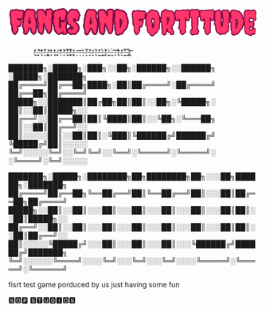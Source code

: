 ![alt text](https://github.com/Scout-lander/Fang/blob/main/Assets/Art/BG/Fangs.png?raw=true)


           !̵̫͉̒͒̒͜~̵̻̞̟͋̚͝~̸̢̼͒͒̕~̴͕͕͖͒͋͆~̸̪̺͇͘̚͝~̵̡̦͕͛̽̾~̴̢͕̾͐͌͜~̵̡̘̞̾͝~̸͕͎̦͊͒̀~̵͙̙͓͐͌̚~̸̢̝͖̿͒͊~̸̪͍̻̿̔͌~̸̞͚͚̒̐~̵͉͎͐͝͝~̴̟͉̒̔͝~̴͙̘̦̓̀~̸̼͉͎̔̿̕~̴̠͍͔͒̕̚~̸̙͔͖̽͘~̴͕̞͍̽́̚~̴͔͎͇͒͊̕~̴͇̞̀̓̈́͜~̸̡͔̓̈́͒~̵̠̦̺̓́͐~̵̼̺́́͠~̵͕͙̞́͠͠~̸̡̢̞̈́̽͋~̸͙̠̔͊̕~̴̘͇̝̿̓̈́~̴̡̙̺͋̿́!̸̢̠͕͑͑͝  

███████╗░█████╗░███╗░░██╗░██████╗░░██████╗  ░█████╗░███████╗
██╔════╝██╔══██╗████╗░██║██╔════╝░██╔════╝  ██╔══██╗██╔════╝
█████╗░░███████║██╔██╗██║██║░░██╗░╚█████╗░  ██║░░██║█████╗░░
██╔══╝░░██╔══██║██║╚████║██║░░╚██╗░╚═══██╗  ██║░░██║██╔══╝░░
██║░░░░░██║░░██║██║░╚███║╚██████╔╝██████╔╝  ╚█████╔╝██║░░░░░
╚═╝░░░░░╚═╝░░╚═╝╚═╝░░╚══╝░╚═════╝░╚═════╝░  ░╚════╝░╚═╝░░░░░

███████╗░█████╗░████████╗██╗████████╗██╗░░░██╗██████╗░███████╗
██╔════╝██╔══██╗╚══██╔══╝██║╚══██╔══╝██║░░░██║██╔══██╗██╔════╝
█████╗░░██║░░██║░░░██║░░░██║░░░██║░░░██║░░░██║██║░░██║█████╗░░
██╔══╝░░██║░░██║░░░██║░░░██║░░░██║░░░██║░░░██║██║░░██║██╔══╝░░
██║░░░░░╚█████╔╝░░░██║░░░██║░░░██║░░░╚██████╔╝██████╔╝███████╗
╚═╝░░░░░░╚════╝░░░░╚═╝░░░╚═╝░░░╚═╝░░░░╚═════╝░╚═════╝░╚══════╝

fisrt test game porduced by us just having some fun
























🆂🅾🅿      🆂🆃🆄🅳🅸🅾🆂